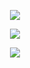 <p align="center">
  <img src="https://github-readme-stats.vercel.app/api?username=hellodda&show_icons=true&theme=dark&hide_title=true&card_width=556" />
</p>

<p align="center">
  <img src="https://streak-stats.demolab.com?user=hellodda&theme=dark&card_width=556" />
</p>

<p align="center">
  <img src="https://github-readme-stats.vercel.app/api/top-langs/?username=hellodda&layout=compact&theme=dark&card_width=556" />
</p>
